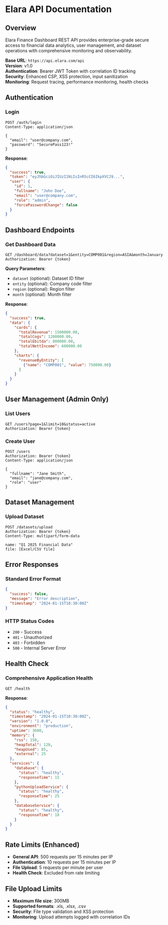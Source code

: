 # Elara API Documentation

## Overview
Elara Finance Dashboard REST API provides enterprise-grade secure access to financial data analytics, user management, and dataset operations with comprehensive monitoring and observability.

**Base URL**: `https://api.elara.com/api`  
**Version**: v1.0  
**Authentication**: Bearer JWT Token with correlation ID tracking  
**Security**: Enhanced CSP, XSS protection, input sanitization  
**Monitoring**: Request tracing, performance monitoring, health checks

## Authentication

### Login
```http
POST /auth/login
Content-Type: application/json

{
  "email": "user@company.com",
  "password": "SecurePass123!"
}
```

**Response**:
```json
{
  "success": true,
  "token": "eyJhbGciOiJIUzI1NiIsInR5cCI6IkpXVCJ9...",
  "user": {
    "id": 1,
    "fullname": "John Doe",
    "email": "user@company.com",
    "role": "admin",
    "forcePasswordChange": false
  }
}
```

## Dashboard Endpoints

### Get Dashboard Data
```http
GET /dashboard/data?dataset=1&entity=COMP001&region=ASIA&month=January
Authorization: Bearer {token}
```

**Query Parameters**:
- `dataset` (optional): Dataset ID filter
- `entity` (optional): Company code filter  
- `region` (optional): Region filter
- `month` (optional): Month filter

**Response**:
```json
{
  "success": true,
  "data": {
    "cards": {
      "totalRevenue": 1500000.00,
      "totalCogs": 1200000.00,
      "totalEbitda": 800000.00,
      "totalNettIncome": 600000.00
    },
    "charts": {
      "revenueByEntity": [
        {"name": "COMP001", "value": 750000.00}
      ]
    }
  }
}
```

## User Management (Admin Only)

### List Users
```http
GET /users?page=1&limit=10&status=active
Authorization: Bearer {token}
```

### Create User
```http
POST /users
Authorization: Bearer {token}
Content-Type: application/json

{
  "fullname": "Jane Smith",
  "email": "jane@company.com",
  "role": "user"
}
```

## Dataset Management

### Upload Dataset
```http
POST /datasets/upload
Authorization: Bearer {token}
Content-Type: multipart/form-data

name: "Q1 2025 Financial Data"
file: [Excel/CSV file]
```

## Error Responses

### Standard Error Format
```json
{
  "success": false,
  "message": "Error description",
  "timestamp": "2024-01-15T10:30:00Z"
}
```

### HTTP Status Codes
- `200` - Success
- `401` - Unauthorized
- `403` - Forbidden
- `500` - Internal Server Error

## Health Check

### Comprehensive Application Health
```http
GET /health
```

**Response**:
```json
{
  "status": "healthy",
  "timestamp": "2024-01-15T10:30:00Z",
  "version": "1.0.0",
  "environment": "production",
  "uptime": 3600,
  "memory": {
    "rss": 150,
    "heapTotal": 120,
    "heapUsed": 85,
    "external": 25
  },
  "services": {
    "database": {
      "status": "healthy",
      "responseTime": 15
    },
    "pythonUploadService": {
      "status": "healthy",
      "responseTime": 25
    },
    "databaseService": {
      "status": "healthy",
      "responseTime": 18
    }
  }
}
```

## Rate Limits (Enhanced)
- **General API**: 500 requests per 15 minutes per IP
- **Authentication**: 10 requests per 15 minutes per IP
- **File Upload**: 5 requests per minute per user
- **Health Check**: Excluded from rate limiting

## File Upload Limits
- **Maximum file size**: 300MB
- **Supported formats**: .xls, .xlsx, .csv
- **Security**: File type validation and XSS protection
- **Monitoring**: Upload attempts logged with correlation IDs